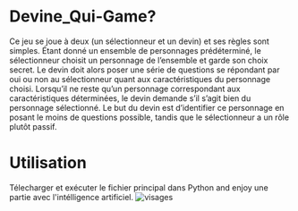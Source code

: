 # Devine_Qui-Game?

Ce jeu se joue à deux (un sélectionneur et un devin) et ses règles sont simples. Étant donné un ensemble de personnages prédéterminé, le sélectionneur choisit un personnage de l’ensemble et garde son choix secret. Le devin doit alors poser une série de questions se répondant par oui ou non au sélectionneur quant aux caractéristiques du personnage choisi. Lorsqu’il ne reste qu’un personnage correspondant aux caractéristiques déterminées, le devin demande s’il s’agit bien du personnage sélectionné. Le but du devin est d’identifier ce personnage en posant le moins de questions possible, tandis que le sélectionneur a un rôle plutôt passif.

# Utilisation
Télecharger et exécuter le fichier principal dans Python and enjoy une partie avec l'intélligence artificiel.
![visages](https://github.com/Nimaga95/Devine_Qui-Game/assets/117949986/96b3a050-7b60-451e-af5e-74a4c4d7265a)

